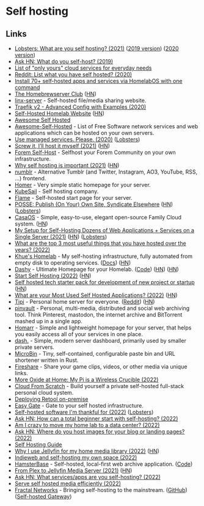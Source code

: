 # Self hosting

## Links

- [Lobsters: What are you self hosting? (2021)](https://lobste.rs/s/p4edt5/what_are_you_self_hosting_2021) ([2019 version](https://lobste.rs/s/xreuus/what_are_you_self_hosting)) ([2020 version](https://lobste.rs/s/c54fev/what_are_you_self_hosting_2020))
- [Ask HN: What do you self-host? (2019)](https://news.ycombinator.com/item?id=21235957)
- [List of "only yours" cloud services for everyday needs](https://github.com/Atarity/deploy-your-own-saas)
- [Reddit: List what you have self hosted? (2020)](https://www.reddit.com/r/selfhosted/comments/ekttx5/list_what_you_have_self_hosted/)
- [Install 70+ self-hosted apps and services via HomelabOS with one command](https://www.reddit.com/r/selfhosted/comments/fxg1lj/you_can_now_install_70_selfhosted_apps_and/)
- [The Homebrewserver Club](https://homebrewserver.club/) ([HN](https://news.ycombinator.com/item?id=23058562))
- [linx-server](https://demo.linx-server.net/) - Self-hosted file/media sharing website.
- [Traefik v2 - Advanced Config with Examples (2020)](https://www.reddit.com/r/selfhosted/comments/gz1ilc/traefik_v2_advanced_config_with_examples/)
- [Self-Hosted Homelab Website](https://hydn.dev/homelab/) ([HN](https://news.ycombinator.com/item?id=23479505))
- [Awesome Self Hosted](https://selfhosted.libhunt.com/)
- [Awesome-Self-Hosted](https://github.com/awesome-selfhosted/awesome-selfhosted) - List of Free Software network services and web applications which can be hosted on your own servers.
- [Use managed services. Please. (2020)](http://www.mooreds.com/wordpress/archives/3358) ([Lobsters](https://lobste.rs/s/zgyrc7/use_managed_services_please))
- [Screw it, I’ll host it myself (2021)](https://www.markozivanovic.com/screw-it-ill-host-it-myself/) ([HN](https://news.ycombinator.com/item?id=26725185))
- [Forem Self-Host](https://github.com/forem/selfhost) - Selfhost your Forem Community on your own infrastructure.
- [Why self hosting is important (2021)](https://dataswamp.org/~solene/2021-07-23-why-selfhosting-is-important.html) ([HN](https://news.ycombinator.com/item?id=27939039))
- [numblr](https://github.com/heyLu/numblr) - Alternative Tumblr (and Twitter, Instagram, AO3, YouTube, RSS, ...) frontend.
- [Homer](https://github.com/bastienwirtz/homer) - Very simple static homepage for your server.
- [KubeSail](https://kubesail.com/) - Self hosting company.
- [Flame](https://github.com/pawelmalak/flame) - Self-hosted start page for your server.
- [POSSE: Publish (On Your) Own Site, Syndicate Elsewhere](https://indieweb.org/POSSE) ([HN](https://news.ycombinator.com/item?id=29115696)) ([Lobsters](https://lobste.rs/s/0liktg/posse_publish_on_your_own_site_syndicate))
- [CasaOS](https://github.com/IceWhaleTech/CasaOS) - Simple, easy-to-use, elegant open-source Family Cloud system. ([HN](https://news.ycombinator.com/item?id=29328473))
- [My Setup for Self-Hosting Dozens of Web Applications + Services on a Single Server (2021)](https://cprimozic.net/blog/my-selfhosted-websites-architecture/) ([HN](https://news.ycombinator.com/item?id=29746223)) ([Lobsters](https://lobste.rs/s/olgedg/my_setup_for_self_hosting_dozens_web))
- [What are the top 3 most useful things that you have hosted over the years? (2022)](https://www.reddit.com/r/selfhosted/comments/sbkl5z/what_are_the_top_3_most_useful_things_that_you/)
- [Khue's Homelab](https://github.com/khuedoan/homelab) - My self-hosting infrastructure, fully automated from empty disk to operating services. ([Docs](https://homelab.khuedoan.com/)) ([HN](https://news.ycombinator.com/item?id=30030991))
- [Dashy](https://dashy.to/) - Ultimate Homepage for your Homelab. ([Code](https://github.com/Lissy93/dashy)) ([HN](https://news.ycombinator.com/item?id=31284522)) ([HN](https://news.ycombinator.com/item?id=31636036))
- [Start Self Hosting (2022)](https://rohanrd.xyz/posts/why-you-should-start-self-hosting/) ([HN](https://news.ycombinator.com/item?id=30781536))
- [Self hosted tech starter pack for development of new project or startup](https://github.com/tldr-devops/startpack) ([HN](https://news.ycombinator.com/item?id=30871211))
- [What are your Most Used Self Hosted Applications? (2022)](https://noted.lol/what-are-your-most-used-self-hosted-applications/) ([HN](https://news.ycombinator.com/item?id=31260061))
- [Tipi](https://github.com/meienberger/runtipi) - Personal home server for everyone. ([Reddit](https://www.reddit.com/r/selfhosted/comments/uq5844/tipi_a_home_server_orchestrator_using_docker/)) ([HN](https://news.ycombinator.com/item?id=32775339))
- [pinvault](https://github.com/raffomania/pinvault) - Personal, multi-media, distributed and social web archiving tool. Think Pinterest, mastodon, the internet archive and BitTorrent mashed up in a single app.
- [Homarr](https://github.com/ajnart/homarr) - Simple and lightweight homepage for your server, that helps you easily access all of your services in one place.
- [dash.](https://github.com/MauriceNino/dashdot) - Simple, modern server dashboard, primarily used by smaller private servers.
- [MicroBin](https://github.com/szabodanika/microbin) - Tiny, self-contained, configurable paste bin and URL shortener written in Rust.
- [Fireshare](https://github.com/ShaneIsrael/fireshare) - Share your game clips, videos, or other media via unique links.
- [More Oxide at Home: My Pi is a Wireless Crucible (2022)](https://artemis.sh/2022/06/14/oxide-crucible.html)
- [Cloud From Scratch](https://github.com/technomada/cloud-from-scratch) - Build yourself a private self-hosted full-stack personal cloud system.
- [Deploying Retool on-premise](https://github.com/tryretool/retool-onpremise)
- [Easy Gate](https://github.com/r7wx/easy-gate) - Gate to your self hosted infrastructure.
- [Self-hosted software I'm thankful for (2022)](https://garrit.xyz/posts/2022-09-26-self-hosted-software-im-thankful-for) ([Lobsters](https://lobste.rs/s/6tbcnu/self_hosted_software_i_m_thankful_for))
- [Ask HN: How can a total beginner start with self-hosting? (2022)](https://news.ycombinator.com/item?id=33095823)
- [Am I crazy to move my home lab to a data center? (2022)](https://www.reddit.com/r/selfhosted/comments/y5jnrm/am_i_crazy_to_move_my_home_lab_to_a_data_center/)
- [Ask HN: Where do you host images for your blog or landing pages? (2022)](https://news.ycombinator.com/item?id=33232705)
- [Self Hosting Guide](https://github.com/mikeroyal/Self-Hosting-Guide)
- [Why I use Jellyfin for my home media library (2022)](https://www.jeffgeerling.com/blog/2022/why-i-use-jellyfin-my-home-media-library) ([HN](https://news.ycombinator.com/item?id=33362416))
- [Indieweb and self-hosting my own space (2022)](https://axbom.com/indieweb/)
- [HamsterBase](https://hamsterbase.com/) - Self-hosted, local-first web archive application. ([Code](https://github.com/hamsterbase/hamsterbase))
- [From Plex to Jellyfin Media Server (2021)](https://www.ctrl.blog/entry/jellyfin-vs-plex.html) ([HN](https://news.ycombinator.com/item?id=33579209))
- [Ask HN: What services/apps are you self-hosting? (2022)](https://news.ycombinator.com/item?id=33657947)
- [Serve self hosted media efficiently (2022)](https://www.reddit.com/r/selfhosted/comments/z0hq5w/im_using_cloudflare_tunnels_and_love_them_now_i/)
- [Fractal Networks](https://fractalnetworks.co/) - Bringing self-hosting to the mainstream. ([GitHub](https://github.com/fractalnetworksco)) ([Self-hosted Gateway](https://github.com/fractalnetworksco/selfhosted-gateway))
